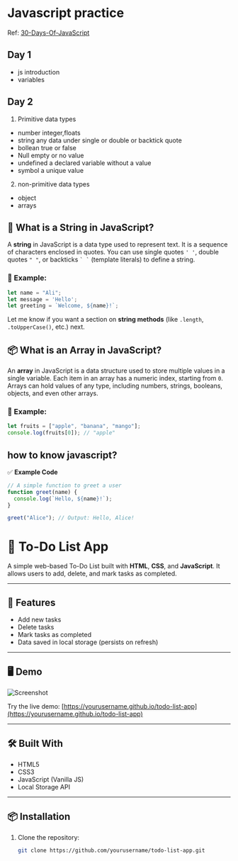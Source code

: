# Javascript practice
Ref: [30-Days-Of-JavaScript](https://github.com/Asabeneh/30-Days-Of-JavaScript)
## Day 1
- js introduction
- variables

 ## Day 2
1. Primitive data types
- number integer,floats
- string any data under single or double or backtick quote 
- bollean true or false
- Null empty or no value
- undefined a declared variable without a value
- symbol a unique value
2. non-primitive data types
- object
- arrays
## 📘 What is a String in JavaScript?

A **string** in JavaScript is a data type used to represent text. It is a sequence of characters enclosed in quotes. You can use single quotes `' '`, double quotes `" "`, or backticks `` ` ` `` (template literals) to define a string.

### 🔹 Example:
```javascript
let name = "Ali";
let message = 'Hello';
let greeting = `Welcome, ${name}!`;
```

Let me know if you want a section on **string methods** (like `.length`, `.toUpperCase()`, etc.) next.
## 📦 What is an Array in JavaScript?

An **array** in JavaScript is a data structure used to store multiple values in a single variable. Each item in an array has a numeric index, starting from `0`. Arrays can hold values of any type, including numbers, strings, booleans, objects, and even other arrays.

### 🔹 Example:
```javascript
let fruits = ["apple", "banana", "mango"];
console.log(fruits[0]); // "apple"
```
## how to know javascript?
✅ **Example Code**
```javascript example
// A simple function to greet a user
function greet(name) {
  console.log(`Hello, ${name}!`);
}

greet("Alice"); // Output: Hello, Alice!
```
# 📝 To-Do List App

A simple web-based To-Do List built with **HTML**, **CSS**, and **JavaScript**. It allows users to add, delete, and mark tasks as completed.

---

## 🚀 Features

- Add new tasks
- Delete tasks
- Mark tasks as completed
- Data saved in local storage (persists on refresh)

---

## 🖥️ Demo

![Screenshot](./screenshot.png)

Try the live demo: [https://yourusername.github.io/todo-list-app](https://yourusername.github.io/todo-list-app)

---

## 🛠️ Built With

- HTML5
- CSS3
- JavaScript (Vanilla JS)
- Local Storage API

---

## 📦 Installation

1. Clone the repository:
   ```bash
   git clone https://github.com/yourusername/todo-list-app.git


